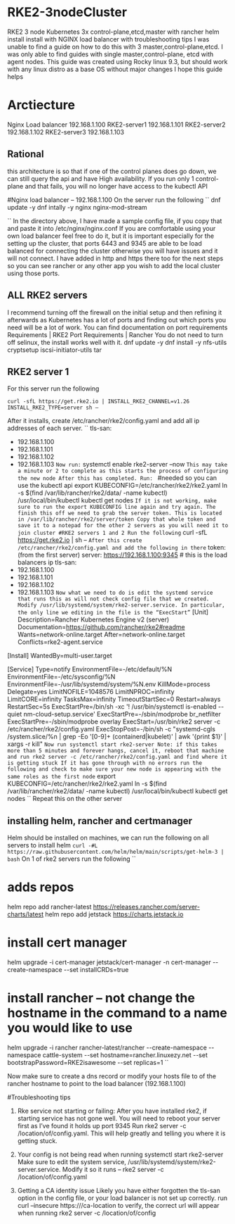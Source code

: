 # RKE2-3nodeCluster
RKE2 3 node Kubernetes 3x control-plane,etcd,master with rancher helm install install with NGINX load balancer with troubleshooting tips
I was unable to find a guide on how to do this with 3 master,control-plane,etcd. I was only able to find guides with single master,control-plane, etcd with agent nodes.
This guide was created using Rocky linux 9.3, but should work with any linux distro as a base OS without major changes
I hope this guide helps

# Arctiecture
Nginx Load balancer 	192.168.1.100
RKE2-server1		192.168.1.101
RKE2-server2		192.168.1.102
RKE2-server3		192.168.1.103

## Rational 
this architecture is so that if one of the control planes does go down, we can still query the api and have High availability.
If you run only 1 control-plane and that fails, you will no longer have access to the kubectl API

#Nginx load balancer – 192.168.1.100
On the server run the following
``
dnf update -y
dnf intally -y nginx nginx-mod-stream

``
In the directory above, I have made a sample config file, if you copy that and paste it into /etc/nginx/nginx.conf
If you are comfortable using your own load balancer feel free to do it, but it is important especially for the setting up the cluster, that ports 6443 and 9345 are able to be load balanced for connecting the cluster otherwise you will have issues and it will not connect.
I have added in http and https there too for the next steps so you can see rancher or any other app you wish to add the local cluster using those ports.

## ALL RKE2 servers
I recommend turning off the firewall on the initial setup and then refining it afterwards as Kubernetes has a lot of ports and finding out which ports you need will be a lot of work.
You can find documentation on port requirements
Requirements | RKE2
Port Requirements | Rancher
You do not need to turn off selinux, the install works well with it. 
dnf update -y
dnf install -y  nfs-utils cryptsetup iscsi-initiator-utils tar

## RKE2 server 1
For this server run the following

``
curl -sfL https://get.rke2.io | INSTALL_RKE2_CHANNEL=v1.26 INSTALL_RKE2_TYPE=server sh –
``

After it installs, create /etc/rancher/rke2/config.yaml and add all ip addresses of each server.
``
tls-san:
-	192.168.1.100
-	192.168.1.101
-	192.168.1.102
-	192.168.1.103
``
Now run:
``
systemctl enable rke2-server –now
``
This may take a minute or 2 to complete as this starts the process of configuring the new node
After this has completed. Run: 
``
#needed so you can use the kubectl api
export KUBECONFIG=/etc/rancher/rke2/rke2.yaml
ln -s $(find /var/lib/rancher/rke2/data/ -name kubectl) /usr/local/bin/kubectl 
kubectl get nodes
``
If it is not working, make sure to run the export KUBECONFIG line again and try again.
The finish this off we need to grab the server token. This is located in /var/lib/rancher/rke2/server/token
Copy that whole token and save it to a notepad for the other 2 servers as you will need it to join cluster
#RKE2 servers 1 and 2
Run the following
``
curl -sfL https://get.rke2.io | sh –
``
After this create /etc/rancher/rke2/config.yaml and add the following in there
``
token: (from the first server)
server: https://192.168.1.100:9345 # this is the load balancers ip
tls-san:
-	192.168.1.100
-	192.168.1.101
-	192.168.1.102
-	192.168.1.103
``
Now what we need to do is edit the systemd service that runs this as will not check config file that we created. Modify /usr/lib/systemd/system/rke2-server.service. In particular, the only line we editing in the file is the “ExecStart”
``
[Unit]
Description=Rancher Kubernetes Engine v2 (server)
Documentation=https://github.com/rancher/rke2#readme
Wants=network-online.target
After=network-online.target
Conflicts=rke2-agent.service

[Install]
WantedBy=multi-user.target

[Service]
Type=notify
EnvironmentFile=-/etc/default/%N
EnvironmentFile=-/etc/sysconfig/%N
EnvironmentFile=-/usr/lib/systemd/system/%N.env
KillMode=process
Delegate=yes
LimitNOFILE=1048576
LimitNPROC=infinity
LimitCORE=infinity
TasksMax=infinity
TimeoutStartSec=0
Restart=always
RestartSec=5s
ExecStartPre=/bin/sh -xc '! /usr/bin/systemctl is-enabled --quiet nm-cloud-setup.service'
ExecStartPre=-/sbin/modprobe br_netfilter
ExecStartPre=-/sbin/modprobe overlay
ExecStart=/usr/bin/rke2 server -c /etc/rancher/rke2/config.yaml
ExecStopPost=-/bin/sh -c "systemd-cgls /system.slice/%n | grep -Eo '[0-9]+ (containerd|kubelet)' | awk '{print $1}' | xargs -r kill"
``
Now run systemctl start rke2-server
Note: if this takes more than 5 minutes and forever hangs, cancel it, reboot that machine and run rke2 server -c /etc/rancher/rke2/config.yaml and find where it is getting stuck
If it has gone through with no errors run the following and check to make sure your new node is appearing with the same roles as the first node
``
export KUBECONFIG=/etc/rancher/rke2/rke2.yaml
ln -s $(find /var/lib/rancher/rke2/data/ -name kubectl) /usr/local/bin/kubectl 
kubectl get nodes
``
Repeat this on the other server

## installing helm, rancher and certmanager
Helm should be installed on machines, we can run the following on all servers to install helm
``
curl -#L https://raw.githubusercontent.com/helm/helm/main/scripts/get-helm-3 | bash
``
On 1 of rke2 servers run the following
``
# adds repos
helm repo add rancher-latest https://releases.rancher.com/server-charts/latest
helm repo add jetstack https://charts.jetstack.io
# install cert manager
helm upgrade -i cert-manager jetstack/cert-manager -n cert-manager --create-namespace --set installCRDs=true
# install rancher – not change the hostname in the command to a name you would like to use
helm upgrade -i rancher rancher-latest/rancher --create-namespace --namespace cattle-system --set hostname=rancher.linuxezy.net --set bootstrapPassword=RKE2isawesome --set replicas=1
``

Now make sure to create a dns record or modify your hosts file to of the rancher hostname to point to the load balancer (192.168.1.100)

#Troubleshooting tips
1.	Rke service not starting or failing:
After you have installed rke2, if starting service has not gone well. You will need to reboot your server first as I’ve found it holds up port 9345
Run rke2 server -c /location/of/config.yaml. This will help greatly and telling you where it is getting stuck.

2.	Your config is not being read when running systemctl start rke2-server
Make sure to edit the system service, /usr/lib/systemd/system/rke2-server.service.
Modify it so it runs – rke2 server -c /location/of/config.yaml

3.	Getting a CA identity issue
Likely you have either forgotten the tls-san option in the config file, or your load balancer is not set up correctly.
run curl –insecure https://<lb-ip>/ca-location to verify, the correct url will appear when running rke2 server -c /location/of/config



